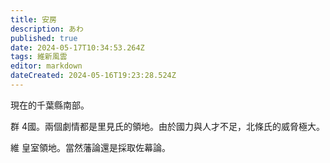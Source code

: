 ```yaml
---
title: 安房
description: あわ
published: true
date: 2024-05-17T10:34:53.264Z
tags: 維新風雲
editor: markdown
dateCreated: 2024-05-16T19:23:28.524Z
---
```


現在的千葉縣南部。

<kbd>群</kbd> 4國。兩個劇情都是里見氏的領地。由於國力與人才不足，北條氏的威脅極大。

<kbd>維</kbd> 皇室領地。當然藩論還是採取佐幕論。